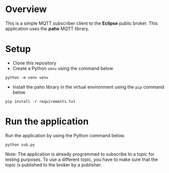 # Overview
This is a simple MQTT subscriber client to the **Eclipse** public broker. This application uses the **paho** MQTT library.

# Setup
- Clone this repository
- Create a Python ```venv``` using the command below
```
python -m venv venv
```
- Install the paho library in the virtual environment using the ```pip``` command below
```
pip install -r requirements.txt
```

# Run the application
Run the application by using the Python command below. 
```
python sub.py
```

Note: The application is already programmed to subscribe to a topic for testing purposes. To use a different topic, you have to make sure that the topic is published to the broker by a publisher.